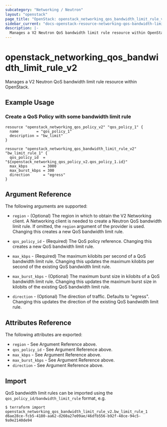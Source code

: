 ```yaml
---
subcategory: "Networking / Neutron"
layout: "openstack"
page_title: "OpenStack: openstack_networking_qos_bandwidth_limit_rule_v2"
sidebar_current: "docs-openstack-resource-networking-qos-bandwidth-limit-rule-v2"
description: |-
  Manages a V2 Neutron QoS bandwidth limit rule resource within OpenStack.
---
```


# openstack\_networking\_qos\_bandwidth\_limit\_rule\_v2

Manages a V2 Neutron QoS bandwidth limit rule resource within OpenStack.

## Example Usage

### Create a QoS Policy with some bandwidth limit rule

```hcl
resource "openstack_networking_qos_policy_v2" "qos_policy_1" {
  name        = "qos_policy_1"
  description = "bw_limit"
}

resource "openstack_networking_qos_bandwidth_limit_rule_v2" "bw_limit_rule_1" {
  qos_policy_id  = "${openstack_networking_qos_policy_v2.qos_policy_1.id}"
  max_kbps       = 3000
  max_burst_kbps = 300
  direction      = "egress"
}
```

## Argument Reference

The following arguments are supported:

* `region` - (Optional) The region in which to obtain the V2 Networking client.
    A Networking client is needed to create a Neutron QoS bandwidth limit rule. If omitted, the
    `region` argument of the provider is used. Changing this creates a new QoS bandwidth limit rule.
    
* `qos_policy_id` - (Required) The QoS policy reference. Changing this creates a new QoS bandwidth limit rule.
   
* `max_kbps` - (Required) The maximum kilobits per second of a QoS bandwidth limit rule. Changing this updates the
    maximum kilobits per second of the existing QoS bandwidth limit rule.

* `max_burst_kbps` - (Optional) The maximum burst size in kilobits of a QoS bandwidth limit rule. Changing this updates the
    maximum burst size in kilobits of the existing QoS bandwidth limit rule.
   
* `direction` - (Optional) The direction of traffic. Defaults to "egress". Changing this updates the direction of the
    existing QoS bandwidth limit rule.
    
## Attributes Reference

The following attributes are exported:

* `region` - See Argument Reference above.
* `qos_policy_id` - See Argument Reference above.
* `max_kbps` - See Argument Reference above.
* `max_burst_kbps` - See Argument Reference above.
* `direction` - See Argument Reference above.

## Import

QoS bandwidth limit rules can be imported using the `qos_policy_id/bandwidth_limit_rule` format, e.g.

```
$ terraform import openstack_networking_qos_bandwidth_limit_rule_v2.bw_limit_rule_1 d6ae28ce-fcb5-4180-aa62-d260a27e09ae/46dfb556-b92f-48ce-94c5-9a9e2140de94
```